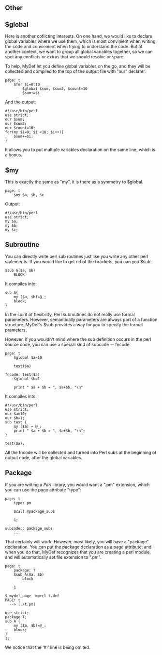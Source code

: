 Other
-----

$global
-------

Here is another coflicting interests. On one hand, we would like to declare global variables where we use them, which is most convinient when writing the code and convienient when trying to understand the code. But at another context, we want to group all global variables together, so we can spot any conflicts or extras that we should resolve or spare. 

To help, MyDef let you define global variables on the go, and they will be collected and compiled to the top of the output file with "our" declarer. 

```
page: t
    $for $i=0:10
        $global $sum, $sum2, $count=10
        $sum+=$i
```

And the output:
```
#!/usr/bin/perl
use strict;
our $sum;
our $sum2;
our $count=10;
for(my $i=0; $i <10; $i++){
    $sum+=$i;
}
```

It allows you to put multiple variables declaration on the same line, which is a bonus.

$my
----

This is exactly the same as "my", it is there as a symmetry to $global.

```
page: t
    $my $a, $b, $c
```
Output:
```
#!/usr/bin/perl
use strict;
my $a;
my $b;
my $c;

```

Subroutine
------

You can directly write perl sub routines just like you write any other perl statements. If you would like to get rid of the brackets, you can you $sub:

```
$sub A($a, $b)
    BLOCK
```
It compiles into:
```
sub A{
    my ($a, $b)=@_;
    block;
}
```
In the spirit of flexibility, Perl subroutines do not really use formal parameters. However, semantically parameters are always part of a function structure. MyDef's $sub provides a way for you to specify the formal prameters.

However, if you wouldn't mind where the sub definition occurs in the perl source code, you can use a special kind of subcode -- fncode:
```
page: t
    $global $a=10

    test($a)

fncode: test($a)
    $global $b=1

    print " $a + $b = ", $a+$b, "\n"
```
It compiles into:
```
#!/usr/bin/perl
use strict;
our $a=10;
our $b=1;
sub test {
    my ($a) = @_;
    print " $a + $b = ", $a+$b, "\n";
}

test($a);
```

All the fncode will be collected and turned into Perl subs at the beginning of output code, after the global variables.


Package
--------

If you are writing a *Perl* library, you would want a ".pm" extension, which you can use the page attribute "type":

```
page: t
    type: pm
    
    $call @package_subs

    1;

subcode:: package_subs
    ...
```

That certainly will work. However, most likely, you will have a "package" declaration. You can put the package declaration as a page attribute; and when you do that, MyDef recognizes that you are creating a perl module, and will automatically set file extension to ".pm".

```
page: t
    package: T
    $sub A($a, $b)
        block

    1
```

```
$ mydef_page -mperl t.def
PAGE: t
  --> [./t.pm]
```

```
use strict;
package T;
sub A {
    my ($a, $b)=@_;
    block;
}
1;
```

We notice that the '#!' line is being omited.
